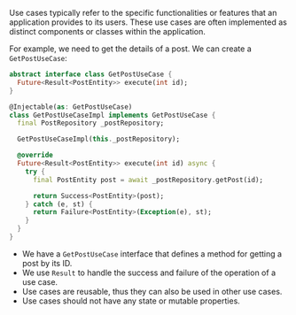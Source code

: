 Use cases typically refer to the specific functionalities or features that an application provides to its users. These use cases are often implemented as distinct components or classes within the application.

For example, we need to get the details of a post. We can create a `GetPostUseCase`:

```dart
abstract interface class GetPostUseCase {
  Future<Result<PostEntity>> execute(int id);
}

@Injectable(as: GetPostUseCase)
class GetPostUseCaseImpl implements GetPostUseCase {
  final PostRepository _postRepository;

  GetPostUseCaseImpl(this._postRepository);

  @override
  Future<Result<PostEntity>> execute(int id) async {
    try {
      final PostEntity post = await _postRepository.getPost(id);

      return Success<PostEntity>(post);
    } catch (e, st) {
      return Failure<PostEntity>(Exception(e), st);
    }
  }
}
```

- We have a `GetPostUseCase` interface that defines a method for getting a post by its ID.
- We use `Result` to handle the success and failure of the operation of a use case.
- Use cases are reusable, thus they can also be used in other use cases.
- Use cases should not have any state or mutable properties.